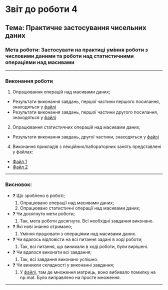 # Звіт до роботи 4
## Тема: Практичне застосування чисельних даних
### Мета роботи: Застосувати на практиці уміння роботи з числовими даними та роботи над статистичними операціями над масивами

---
### Виконання роботи
 1. Опрацювання операцій над масивами даних;
 * Результати виконання завдань, першої частини першого посилання, знаходяться у [файлі](1.ipynb)
* Результати виконання завдань, першої частини другого посилання,  знаходяться у [файлі](2.ipynb)
 2. Опрацювання статистичних операцій над масивами даних;
* Результати виконання завдань, другої частини, знаходяться у [файлі](3.ipynb)
 4. Виконання прикладів з лекційних/лабораторних занять представлені у файлах: 
 - [Файл 1](3l.ipynb)
 - [Файл 2](mine.ipynb)
---
### Висновок:

- :question: Що зроблено в роботі;
    1. Опрацювано операції над масивами даних;
    2. Опрацювано статистичні операції над масивами даних;
- :question: Чи досягнуто мети роботи;
    1. Так, мета роботи досягнута. Всі необхідні завдання виконано.
- :question: Які нові знання отримано;
    1. Уміння працювати з операціями над масивами даних.
- :question: Чи вдалось відповісти на всі питання задані в ході роботи;
    1. Так, всі питання, що виникали в ході роботи, були вирішені.
- :question: Чи вдалося виконати всі завдання;
    1. Так, всі завдання виконано успішно.
- :question: Чи виникли складності у виконанні завдання;
    1. У [файлі](2.ipynb), там де множення матриць, воно вибивало помилку на np.mat. Було виправлено на просте множення. 




---
